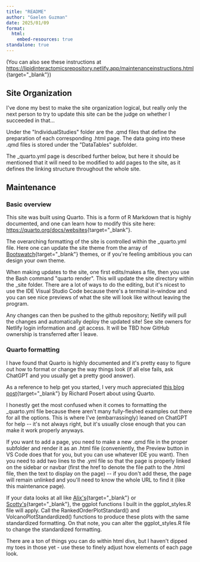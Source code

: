 ```yaml
---
title: "README"
author: "Gaelen Guzman"
date: 2025/01/09
format: 
  html:
    embed-resources: true
standalone: true
---
```


(You can also see these instructions at <https://lipidinteractomicsrepository.netlify.app/maintenanceinstructions.html>{target="_blank"})

## Site Organization

I've done my best to make the site organization logical, but really only the next person to try to update this site can be the judge on whether I succeeded in that... 

Under the "IndividualStudies" folder are the .qmd files that define the preparation of each corresponding .html page. The data going into these .qmd files is stored under the "DataTables" subfolder.

The _quarto.yml page is described further below, but here it should be mentioned that it will need to be modified to add pages to the site, as it defines the linking structure throughout the whole site.

## Maintenance

### Basic overview

This site was built using Quarto. This is a form of R Markdown that is highly documented, and one can learn how to modify this site here: <https://quarto.org/docs/websites>{target="_blank"}. 

The overarching formatting of the site is controlled within the _quarto.yml file. Here one can update the site theme from the array of [Bootswatch](https://bootswatch.com/){target="_blank"} themes, or if you're feeling ambitious you can design your own theme.

When making updates to the site, one first edits/makes a file, then you use the Bash command "quarto render". This will update the site directory within the _site folder. There are a lot of ways to do the editing, but it's nicest to use the IDE Visual Studio Code because there's a terminal in-window and you can see nice previews of what the site will look like without leaving the program. 

Any changes can then be pushed to the github repository; Netlify will pull the changes and automatically deploy the updated site! See site owners for Netlify login information and .git access. It will be TBD how GitHub ownership is transferred after I leave.

### Quarto formatting

I have found that Quarto is highly documented and it's pretty easy to figure out how to format or change the way things look (if all else fails, ask ChatGPT and you usually get a pretty good answer). 

As a reference to help get you started, I very much appreciated [this blog post](https://blog.posertinlab.com/posts/2023-06-09-writing-a-dissertation-in-quarto/){target="_blank"} by Richard Posert about using Quarto.

I honestly get the most confused when it comes to formatting the _quarto.yml file because there aren't many fully-fleshed examples out there for all the options. This is where I've (embarrassingly) leaned on ChatGPT for help -- it's not always right, but it's usually close enough that you can make it work properly anyways.

If you want to add a page, you need to make a new .qmd file in the proper subfolder and render it as an .html file (conveniently, the Preview button in VS Code does that for you, but you can use whatever IDE you want). Then you need to add two lines to the .yml file so that the page is properly linked on the sidebar or navbar (first the href to denote the file path to the .html file, then the text to display on the page) -- if you don't add these, the page will remain unlinked and you'll need to know the whole URL to find it (like this maintenance page).

If your data looks at all like [Alix's](https://lipidinteractomicsrepository.netlify.app/individualstudies/at_2025){target="_blank"} or [Scotty's](https://lipidinteractomicsrepository.netlify.app/individualstudies/sf_2024){target="_blank"}, the ggplot functions I built in the ggplot_styles.R file will apply. Call the RankedOrderPlotStandard() and VolcanoPlotStandardized() functions to produce these plots with the same standardized formatting. On that note, you can alter the ggplot_styles.R file to change the standardized formatting. 

There are a ton of things you can do within html divs, but I haven't dipped my toes in those yet - use these to finely adjust how elements of each page look.


